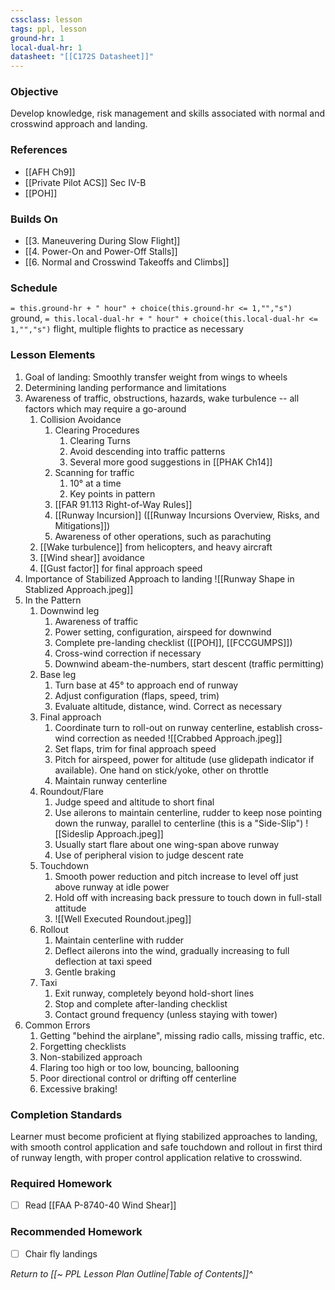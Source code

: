 ```yaml
---
cssclass: lesson
tags: ppl, lesson
ground-hr: 1
local-dual-hr: 1
datasheet: "[[C172S Datasheet]]"
---
```

### Objective
Develop knowledge, risk management and skills associated with normal and crosswind approach and landing.

### References
- [[AFH Ch9]]
- [[Private Pilot ACS]] Sec IV-B
- [[POH]]

### Builds On
- [[3. Maneuvering During Slow Flight]]
- [[4. Power-On and Power-Off Stalls]]
- [[6. Normal and Crosswind Takeoffs and Climbs]]

### Schedule
`= this.ground-hr + " hour" + choice(this.ground-hr <= 1,"","s")` ground, `= this.local-dual-hr + " hour" + choice(this.local-dual-hr <= 1,"","s")` flight, multiple flights to practice as necessary

### Lesson Elements
1. Goal of landing: Smoothly transfer weight from wings to wheels
2. Determining landing performance and limitations
3. Awareness of traffic, obstructions, hazards, wake turbulence -- all factors which may require a go-around
	1. Collision Avoidance
		1. Clearing Procedures
			1. Clearing Turns
			2. Avoid descending into traffic patterns
			3. Several more good suggestions in [[PHAK Ch14]]
		2. Scanning for traffic
			1. 10° at a time
			2. Key points in pattern
		3. [[FAR 91.113 Right-of-Way Rules]]
		4. [[Runway Incursion]] ([[Runway Incursions Overview, Risks, and Mitigations]])
		5. Awareness of other operations, such as parachuting
	2. [[Wake turbulence]] from helicopters, and heavy aircraft
	3. [[Wind shear]] avoidance
	4. [[Gust factor]] for final approach speed
4. Importance of Stabilized Approach to landing ![[Runway Shape in Stablized Approach.jpeg]]
6. In the Pattern
	1. Downwind leg
		1. Awareness of traffic
		2. Power setting, configuration, airspeed for downwind
		3. Complete pre-landing checklist ([[POH]], [[FCCGUMPS]])
		4. Cross-wind correction if necessary
		5. Downwind abeam-the-numbers, start descent (traffic permitting)
	2. Base leg
		1. Turn base at 45° to approach end of runway
		2. Adjust configuration (flaps, speed, trim)
		3. Evaluate altitude, distance, wind. Correct as necessary
	3. Final approach
		1. Coordinate turn to roll-out on runway centerline, establish cross-wind correction as needed ![[Crabbed Approach.jpeg]]
		2. Set flaps, trim for final approach speed
		3. Pitch for airspeed, power for altitude (use glidepath indicator if available). One hand on stick/yoke, other on throttle
		4. Maintain runway centerline
	4. Roundout/Flare
		1. Judge speed and altitude to short final
		2. Use ailerons to maintain centerline, rudder to keep nose pointing down the runway, parallel to centerline (this is a "Side-Slip") ![[Sideslip Approach.jpeg]]
		3. Usually start flare about one wing-span above runway
		4. Use of peripheral vision to judge descent rate
	5. Touchdown
		1. Smooth power reduction and pitch increase to level off just above runway at idle power
		2. Hold off with increasing back pressure to touch down in full-stall attitude 
		3. ![[Well Executed Roundout.jpeg]]
	6. Rollout
		1. Maintain centerline with rudder
		2. Deflect ailerons into the wind, gradually increasing to full deflection at taxi speed
		3. Gentle braking
	7. Taxi
		1. Exit runway, completely beyond hold-short lines
		2. Stop and complete after-landing checklist
		3. Contact ground frequency (unless staying with tower)
7. Common Errors
	1. Getting "behind the airplane", missing radio calls, missing traffic, etc.
	2. Forgetting checklists
	3. Non-stabilized approach
	4. Flaring too high or too low, bouncing, ballooning
	5. Poor directional control or drifting off centerline
	6. Excessive braking!

### Completion Standards
Learner must become proficient at flying stabilized approaches to landing, with smooth control application and safe touchdown and rollout in first third of runway length, with proper control application relative to crosswind.

### Required Homework
- [ ] Read [[FAA P-8740-40 Wind Shear]]

### Recommended Homework 
- [ ] Chair fly landings

*Return to [[~ PPL Lesson Plan Outline|Table of Contents]]^*